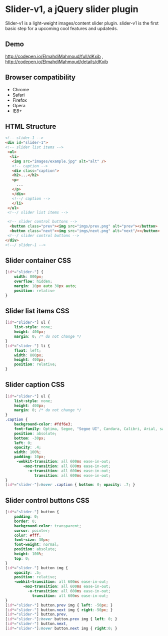 Slider-v1, a jQuery slider plugin
===

Slider-v1 is a light-weight images/content slider plugin. slider-v1 is the first basic step for a 
upcoming cool features and updateds.

Demo
---
http://codepen.io/ElmahdiMahmoud/full/dKxib ,
http://codepen.io/ElmahdiMahmoud/details/dKxib

Browser compatibility
---
* Chrome
* Safari
* Firefox
* Opera
* IE8+

HTML Structure
---
```html
<!-- slider-1 -->
<div id="slider-1">
<!-- slider list items -->
 <ul>
  <li>
   <img src="images/example.jpg" alt="alt" />
   <!-- caption -->
   <div class="caption">
   <h2>...</h2>
   <p>
     ... 
   </p>
   </div>
   <!--/ caption -->
   </li>
 </ul>
 <!--/ slider list items -->

 <!-- slider control buttons -->
  <button class="prev"><img src="imgs/prev.png" alt="prev"></button>
  <button class="next"><img src="imgs/next.png" alt="next"/></button>
 <!--/ slider control buttons -->
</div>
<!--/ slider-1 -->
```

Slider container CSS
---
```css
[id*="slider-"] {
    width: 800px;
    overflow: hidden;
    margin: 10px auto 30px auto;
    position: relative
}
```

Slider list items CSS
---
```css
[id*="slider-"] ul {
    list-style: none;
    height: 400px;
    margin: 0; /* do not change */
}
[id*="slider-"] li {
    float: left;
    width: 800px;
    height: 400px;
    position: relative;
}
```

Slider caption CSS
---
```css
[id*="slider-"] ul {
    list-style: none;
    height: 400px;
    margin: 0; /* do not change */
}
.caption {
    background-color: #fdf6e3;
    font-family: Optima, Segoe, "Segoe UI", Candara, Calibri, Arial, sans-serif;
    position: absolute;
    bottom: -30px; 
    left: 0;
    opacity: .4;
    width: 100%;
    padding: 10px;
	 -webkit-transition: all 600ms ease-in-out;
		-moz-transition: all 600ms ease-in-out;
		  -o-transition: all 600ms ease-in-out;
			 transition: all 600ms ease-in-out;
}
[id*="slider-"]:hover .caption { bottom: 0; opacity: .7; }
```

Slider control buttons CSS
---
```css
[id*="slider-"] button {
    padding: 0;
    border: 0;
    background-color: transparent;
	cursor: pointer;
    color: #fff;
    font-size: 30px;
    font-weight: normal;
	position: absolute;
	height: 100%;
	top: 0;
} 
[id*="slider-"] button img {
	opacity: .5;
	position: relative;
    -webkit-transition: all 600ms ease-in-out;
        -moz-transition: all 600ms ease-in-out;
          -o-transition: all 600ms ease-in-out;
            transition: all 600ms ease-in-out;
}
[id*="slider-"] button.prev img { left: -50px; }
[id*="slider-"] button.next img { right:-50px; }
[id*="slider-"] button.prev,
[id*="slider-"]:hover button.prev img { left: 0; }
[id*="slider-"] button.next,
[id*="slider-"]:hover button.next img { right:0; }
```
